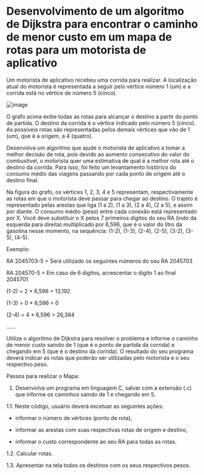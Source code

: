 # Desenvolvimento de um algoritmo de Dijkstra para encontrar o caminho de menor custo em um mapa de rotas para um motorista de aplicativo


Um motorista de aplicativo recebeu uma corrida para realizar. A localização atual do motorista é representada a seguir pelo vértice número 1 (um) e a corrida está no vértice de número 5 (cinco). 

![image](https://github.com/Poliih/algoritmoDijkstra/assets/104945360/a836e990-d8db-4a6a-afaa-f7d72eef8afd)

O grafo acima exibe todas as rotas para alcançar o destino a partir do ponto de partida. O destino da corrida é o vértice indicado pelo número 5 (cinco). As possíveis rotas são representadas pelos demais vértices que vão de 1 (um), que é a origem, a 4 (quatro).

Desenvolva um algoritmo que ajude o motorista de aplicativo a tomar a melhor decisão de rota, pois devido ao aumento consecutivo do valor do combustível, o motorista quer uma estimativa de qual é a melhor rota até o destino da corrida. Para isso, foi feito um levantamento histórico do consumo médio das viagens passando por cada ponto de origem até o destino final.

Na figura do grafo, os vértices 1, 2, 3, 4 e 5 representam, respectivamente as rotas em que o motorista deve passar para chegar ao destino. O trajeto é representado pelas arestas que liga (1 a 2), (1 a 3), (2 a 4), (2 a 5), e assim por diante. O consumo médio (peso) entre cada conexão está representado por X. Você deve substituir o X pelos 7 primeiros dígitos do seu RA (indo da esquerda para direita) multiplicado por 6,596, que é o valor do litro da gasolina nesse momento, na sequência: (1-2), (1-3), (2-4), (2-5), (3-2), (3-5), (4-5).



Exemplo:



RA 2045703-5 = Será utilizado os seguintes números do seu RA 2045703

RA 204570-5 = Em caso de 6 dígitos, acrescentar o dígito 1 ao final 2045701



(1-2) = 2 * 6,596 = 13,192

(1-3) = 0 * 6,596 = 0

(2-4) = 4 * 6,596 = 26,384

......

Utilize o algoritmo de Dijkstra para resolver o problema e informe o caminho de menor custo saindo de 1 (que é o ponto de partida da corrida) e chegando em 5 (que é o destino da corrida). O resultado do seu programa deverá indicar as rotas que poderão ser utilizadas pelo motorista e o seu respectivo peso.



Passos para realizar o Mapa:



1. Desenvolva um programa em linguagem C, salvar com a extensão (.c) que informe os caminhos saindo de 1 e chegando em 5.

1.1. Neste código, usuário deverá excetuar as seguintes ações:

- informar o número de vértices (ponto de rota),

- informar as arestas com suas respectivas rotas de origem e destino,

- informar o custo correspondente ao seu RA para todas as rotas.

1.2. Calcular rotas.

1.3. Apresentar na tela todos os destinos com os seus respectivos pesos.  
